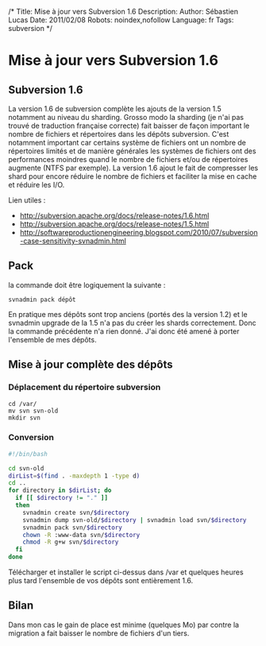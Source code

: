 /*
Title: Mise à jour vers Subversion 1.6
Description: 
Author: Sébastien Lucas
Date: 2011/02/08
Robots: noindex,nofollow
Language: fr
Tags: subversion
*/
# Mise à jour vers Subversion 1.6

## Subversion 1.6
La version 1.6 de subversion complète les ajouts de la version 1.5 notamment au niveau du sharding. Grosso modo la sharding (je n'ai pas trouvé de traduction française correcte) fait baisser de façon important le nombre de fichiers et répertoires dans les dépôts subversion. C'est notamment important car certains système de fichiers ont un nombre de répertoires limités et de manière générales les systèmes de fichiers ont des performances moindres quand le nombre de fichiers et/ou de répertoires augmente (NTFS par exemple). La version 1.6 ajout le fait de compresser les shard pour encore réduire le nombre de fichiers et faciliter la mise en cache et réduire les I/O.

Lien utiles :
*	http://subversion.apache.org/docs/release-notes/1.6.html
*	http://subversion.apache.org/docs/release-notes/1.5.html
*	http://softwareproductionengineering.blogspot.com/2010/07/subversion-case-sensitivity-svnadmin.html

## Pack

la commande doit être logiquement la suivante :
```
svnadmin pack dépôt
```
En pratique mes dépôts sont trop anciens (portés des la version 1.2) et le svnadmin upgrade de la 1.5 n'a pas du créer les shards correctement. Donc la commande précédente n'a rien donné. J'ai donc été amené à porter l'ensemble de mes dépôts.

## Mise à jour complète des dépôts

### Déplacement du répertoire subversion
```
cd /var/
mv svn svn-old
mkdir svn
```

### Conversion

```bash
#!/bin/bash

cd svn-old
dirList=$(find . -maxdepth 1 -type d)
cd ..
for directory in $dirList; do
  if [[ $directory != "." ]]
  then
    svnadmin create svn/$directory
    svnadmin dump svn-old/$directory | svnadmin load svn/$directory
    svnadmin pack svn/$directory
    chown -R :www-data svn/$directory
    chmod -R g+w svn/$directory
  fi
done
```
Télécharger et installer le script ci-dessus dans /var et quelques heures plus tard l'ensemble de vos dépôts sont entièrement 1.6.

## Bilan

Dans mon cas le gain de place est minime (quelques Mo) par contre la migration a fait baisser le nombre de fichiers d'un tiers.


